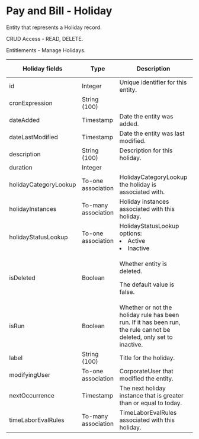 # Pay and Bill - Holiday

Entity that represents a Holiday record.

CRUD Access - READ, DELETE.

Entitlements - Manage Holidays.

<table>
    <colgroup>
        <col width="20%" />
        <col width="20%" />
        <col width="20%" />
        <col width="20%" />
        <col width="20%" />
    </colgroup>
    <thead>
        <tr class="header">
            <th>Holiday fields</th>
            <th>Type</th>
            <th>Description</th>
            <th>Not null</th>
            <th>Read-only</th>
        </tr>
    </thead>
    <tbody>
        <tr class="even">
            <td>id</td>
            <td>Integer</td>
            <td>Unique identifier for this entity.</td>
            <td>X</td>
            <td>X</td>
        </tr>
        <tr class="odd">
            <td>cronExpression</td>
            <td>String (100)</td>
            <td></td>
            <td></td>
            <td>X</td>
        </tr>
        <tr class="even">
            <td>dateAdded</td>
            <td>Timestamp</td>
            <td>Date the entity was added.</td>
            <td>X</td>
            <td>X</td>
        </tr>
        <tr class="odd">
            <td>dateLastModified</td>
            <td>Timestamp</td>
            <td>Date the entity was last modified.</td>
            <td></td>
            <td>X</td>
        </tr>
        <tr class="even">
            <td>description</td>
            <td>String (100)</td>
            <td>Description for this holiday.</td>
            <td>X</td>
            <td></td>
        </tr>
        <tr class="odd">
            <td>duration</td>
            <td>Integer</td>
            <td></td>
            <td></td>
            <td>X</td>
        </tr>
        <tr class="even">
            <td>holidayCategoryLookup</td>
            <td>To-one association</td>
            <td>HolidayCategoryLookup the holiday is associated with.</td>
            <td></td>
            <td></td>
        </tr>
        <tr class="odd">
            <td>holidayInstances</td>
            <td>To-many association</td>
            <td>Holiday instances associated with this holiday.</td>
            <td></td>
            <td>X</td>
        </tr>
        <tr class="even">
            <td>holidayStatusLookup</td>
            <td>To-one association</td>
             <td>HolidayStatusLookup options: 
                <li>Active <li>Inactive </td>
            <td>X</td>
            <td></td>
        </tr>
        <tr class="odd">
            <td>isDeleted</td>
            <td>Boolean</td>
            <td><p><span>Whether entity is deleted.</span></p>
<p><span> <span>The default value is false.</span> </span></p></td>
            <td>X</td>
            <td></td>
        </tr>
        <tr class="even">
            <td>isRun</td>
            <td>Boolean</td>
            <td>Whether or not the holiday rule has been run. If it has been run, the rule cannot be deleted, only set to inactive.</td>
            <td>X</td>
            <td>X</td>
        </tr>
        <tr class="odd">
            <td>label</td>
            <td>String (100)</td>
            <td>Title for the holiday.</td>
            <td>X</td>
            <td></td>
        </tr>
        <tr class="even">
            <td>modifyingUser</td>
            <td>To-one association</td>
            <td>CorporateUser that modified the entity.</td>
            <td>X</td>
            <td>X</td>
        </tr>
        <tr class="odd">
            <td>nextOccurrence</td>
            <td>Timestamp</td>
            <td>The next holiday instance that is greater than or equal to today.</td>
            <td></td>
            <td>X</td>
        </tr>
        <tr class="even">
            <td>timeLaborEvalRules</td>
            <td>To-many association</td>
            <td>TimeLaborEvalRules associated with this holiday.</td>
            <td></td>
            <td>X</td>
        </tr>
    </tbody>
</table>
